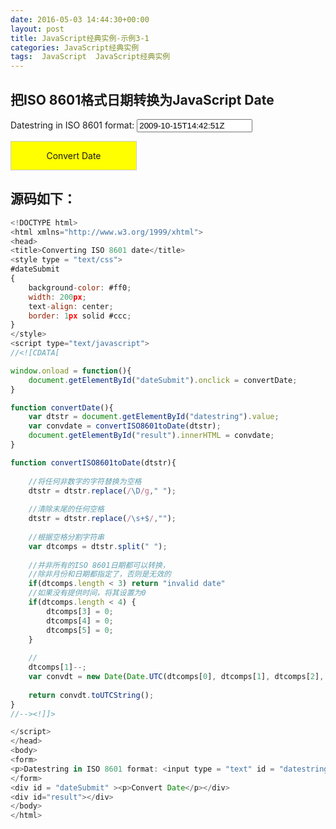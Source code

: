 ```yaml
---
date: 2016-05-03 14:44:30+00:00
layout: post
title: JavaScript经典实例-示例3-1
categories: JavaScript经典实例
tags:  JavaScript  JavaScript经典实例
---
```


把ISO 8601格式日期转换为JavaScript Date
----------------

<html xmlns="http://www.w3.org/1999/xhtml">
<head>
<title>Converting ISO 8601 date</title>
<style type = "text/css">
#dateSubmit
{
    background-color: #ff0;
    width: 200px;
    text-align: center;
    border: 1px solid #ccc;
}
</style>
<script type="text/javascript">
//<![CDATA[

window.onload = function(){
    document.getElementById("dateSubmit").onclick = convertDate;
}

function convertDate(){
    var dtstr = document.getElementById("datestring").value;
    var convdate = convertISO8601toDate(dtstr);
    document.getElementById("result").innerHTML = convdate;
}

function convertISO8601toDate(dtstr){
    
    //将任何非数字的字符替换为空格
    dtstr = dtstr.replace(/\D/g," ");
    
    //清除末尾的任何空格
    dtstr = dtstr.replace(/\s+$/,"");
    
    //根据空格分割字符串
    var dtcomps = dtstr.split(" ");
    
    //并非所有的ISO 8601日期都可以转换，
    //除非月份和日期都指定了，否则是无效的
    if(dtcomps.length < 3) return "invalid date"
    //如果没有提供时间，将其设置为0
    if(dtcomps.length < 4) {
        dtcomps[3] = 0;
        dtcomps[4] = 0;
        dtcomps[5] = 0;
    }
    
    //
    dtcomps[1]--;
    var convdt = new Date(Date.UTC(dtcomps[0], dtcomps[1], dtcomps[2], dtcomps[3], dtcomps[4], dtcomps[5]));
    
    return convdt.toUTCString();
}
//--><!]]>

</script>
</head>
<body>
<form>
<p>Datestring in ISO 8601 format: <input type = "text" id = "datestring" placeholder="2009-10-15T14:42:51Z" value="2009-10-15T14:42:51Z"/></p>
</form>
<div id = "dateSubmit" ><p>Convert Date</p></div>
<div id="result"></div>
</body>
</html>


源码如下：
----------------

``` javascript
<!DOCTYPE html>
<html xmlns="http://www.w3.org/1999/xhtml">
<head>
<title>Converting ISO 8601 date</title>
<style type = "text/css">
#dateSubmit
{
    background-color: #ff0;
    width: 200px;
    text-align: center;
    border: 1px solid #ccc;
}
</style>
<script type="text/javascript">
//<![CDATA[

window.onload = function(){
    document.getElementById("dateSubmit").onclick = convertDate;
}

function convertDate(){
    var dtstr = document.getElementById("datestring").value;
    var convdate = convertISO8601toDate(dtstr);
    document.getElementById("result").innerHTML = convdate;
}

function convertISO8601toDate(dtstr){
    
    //将任何非数字的字符替换为空格
    dtstr = dtstr.replace(/\D/g," ");
    
    //清除末尾的任何空格
    dtstr = dtstr.replace(/\s+$/,"");
    
    //根据空格分割字符串
    var dtcomps = dtstr.split(" ");
    
    //并非所有的ISO 8601日期都可以转换，
    //除非月份和日期都指定了，否则是无效的
    if(dtcomps.length < 3) return "invalid date"
    //如果没有提供时间，将其设置为0
    if(dtcomps.length < 4) {
        dtcomps[3] = 0;
        dtcomps[4] = 0;
        dtcomps[5] = 0;
    }
    
    //
    dtcomps[1]--;
    var convdt = new Date(Date.UTC(dtcomps[0], dtcomps[1], dtcomps[2], dtcomps[3], dtcomps[4], dtcomps[5]));
    
    return convdt.toUTCString();
}
//--><!]]>

</script>
</head>
<body>
<form>
<p>Datestring in ISO 8601 format: <input type = "text" id = "datestring" /></p>
</form>
<div id = "dateSubmit" ><p>Convert Date</p></div>
<div id="result"></div>
</body>
</html>
``` 
